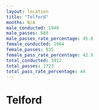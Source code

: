 ```yaml
---
layout: location
title: "Telford"
months: N/A
male_conducted: 1948
male_passes: 888
male_passes_rate_percentage: 45.6
female_conducted: 1964
female_passes: 835
female_pass_rate_percentage: 42.5
total_conducted: 3912
total_passes: 1723
total_pass_rate_percentage: 44
---
```


# Telford
